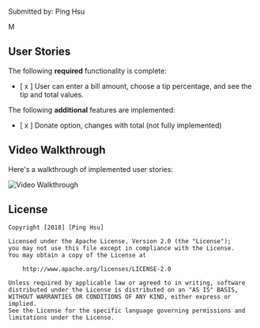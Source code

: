 Submitted by: Ping Hsu

M

## User Stories

The following **required** functionality is complete:

* [ x ] User can enter a bill amount, choose a tip percentage, and see the tip and total values.

The following **additional** features are implemented:

- [ x ] Donate option, changes with total (not fully implemented)

## Video Walkthrough 

Here's a walkthrough of implemented user stories:

<img src='http://g.recordit.co/5CKVpp1Mru.gif' title='Video Walkthrough' width='' alt='Video Walkthrough' />



## License

    Copyright [2018] [Ping Hsu]

    Licensed under the Apache License, Version 2.0 (the "License");
    you may not use this file except in compliance with the License.
    You may obtain a copy of the License at

        http://www.apache.org/licenses/LICENSE-2.0

    Unless required by applicable law or agreed to in writing, software
    distributed under the License is distributed on an "AS IS" BASIS,
    WITHOUT WARRANTIES OR CONDITIONS OF ANY KIND, either express or implied.
    See the License for the specific language governing permissions and
    limitations under the License.
